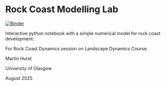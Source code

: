 # Rock Coast Modelling Lab

[![Binder](https://mybinder.org/badge_logo.svg)](https://mybinder.org/v2/gh/mdhurst1/Rock_Coast_Modelling_Lab/master?filepath=Rock_Coast_Modelling_Lab.ipynb)

Interactive python notebook with a simple numerical model for rock coast development.

For Rock Coast Dynamics session on Landscape Dynamics Course.

Martin Hurst

University of Glasgow

August 2025

